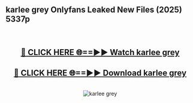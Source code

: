 <h2>karlee grey Onlyfans Leaked New Files (2025) 5337p</h2>
<br>
<div align="center">
<h2><a href="https://mediafiles.top/karlee_grey&ref=git" rel="nofollow">🔴 CLICK HERE 🌐==►► Watch karlee grey</a></h2>
<h2><a href="https://mediafiles.top/karlee_grey&ref=git" rel="nofollow">🔴 CLICK HERE 🌐==►► Download karlee grey</a></h2>
<br>
<a href="https://mediafiles.top/karlee_grey&ref=git" rel="nofollow" data-target="animated-image.originalLink"><img src="https://i.ibb.co.com/xMMVF88/686577567.gif" alt="karlee grey" style="max-width: 100%; display: inline-block;" data-target="animated-image.originalImage"></a>
</div>
<br>
<br>